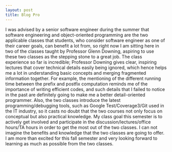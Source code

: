 ```yaml
---
layout: post
title: Blog Pro
---
```

  I was advised by a senior software engineer during the summer that software engineering and object-oriented programming are the two applicable classes that students, who consider software engineer as one of their career goals, can benefit a lot from, so right now I am sitting here in two of the classes taught by Professor Glenn Downing, aspiring to use these two classes as the stepping stone to a great job. The class experience so far is incredible; Professor Downing gives clear, inspiring lectures that cover technical details easily being ignored, which hence helps me a lot in understanding basic concepts and merging fragmented information together. For example, the mentioning of the different running time between the prefix and postfix computation reminds me of the importance of writing efficient codes, and such details that I failed to notice in the past are definitely going to make me a better detail-oriented programmer. Also, the two classes introduce the latest programming/debugging tools, such as Google Test/Coverage3/Git used in the IT industry, so it casts no doubt that the two courses not only focus on conceptual but also practical knowledge. My class goal this semester is to actively get involved and participate in the discussion/lectures/office hours/TA hours in order to get the most out of the two classes. I can not imagine the benefits and knowledge that the two classes are going to offer. I am more than excited for this fall semester and very looking forward to learning as much as possible from the two classes.


